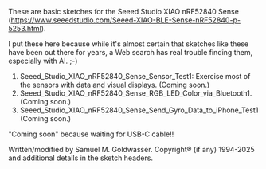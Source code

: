 These are basic sketches for the Seeed Studio XIAO nRF52840 Sense (https://www.seeedstudio.com/Seeed-XIAO-BLE-Sense-nRF52840-p-5253.html).

I put these here because while it's almost certain that sketches like these have been out there for years, a Web search has real trouble
finding them, especially with AI. ;-)

1. Seeed_Studio_XIAO_nRF52840_Sense_Sensor_Test1: Exercise most of the sensors with data and visual displays. (Coming soon.)
2. Seeed_Studio_XIAO_nRF52840_Sense_RGB_LED_Color_via_Bluetooth1. (Coming soon.)
3. Seeed_Studio_XIAO_nRF52840_Sense_Send_Gyro_Data_to_iPhone_Test1 (Coming soon.)

"Coming soon" because waiting for USB-C cable!!

Written/modified by Samuel M. Goldwasser.  Copyright® (if any) 1994-2025 and additional details in the sketch headers.
